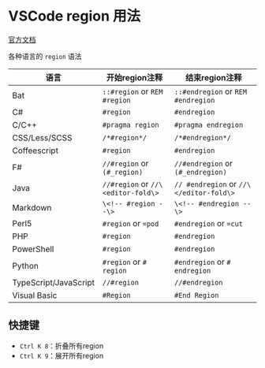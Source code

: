 # VSCode region 用法

[官方文档](https://code.visualstudio.com/docs/editor/codebasics#_folding)

各种语言的 `region` 语法

|语言|开始region注释|结束region注释|
|-----|-----|-----|
|Bat|	 `::#region` or `REM #region` 	| `::#endregion` or `REM #endregion` |
|C#	| `#region` 	| `#endregion` |
|C/C++|	 `#pragma region` |	 `#pragma endregion` |
|CSS/Less/SCSS	| `/*#region*/` |	 `/*#endregion*/` |
|Coffeescript	| `#region` |	 `#endregion` |
|F#	| `//#region` or `(#_region)` |	 `//#endregion` or `(#_endregion)` |
|Java	| `//#region` or `//\<editor-fold\>` 	| `// #endregion` or `//\</editor-fold\>` |
|Markdown|	 `\<!-- #region --\>` |	 `\<!-- #endregion --\>` |
|Perl5|	 `#region` or `=pod` 	| `#endregion` or `=cut` |
|PHP	| `#region` |	 `#endregion` |
|PowerShell|	 `#region` 	| `#endregion` |
|Python	| `#region` or `# region` |	 `#endregion` or `# endregion` |
|TypeScript/JavaScript|	 `//#region` 	| `//#endregion` |
|Visual Basic| `#Region` |	 `#End Region` |

## 快捷键

* `Ctrl K 8`：折叠所有region
* `Ctrl K 9`：展开所有region
